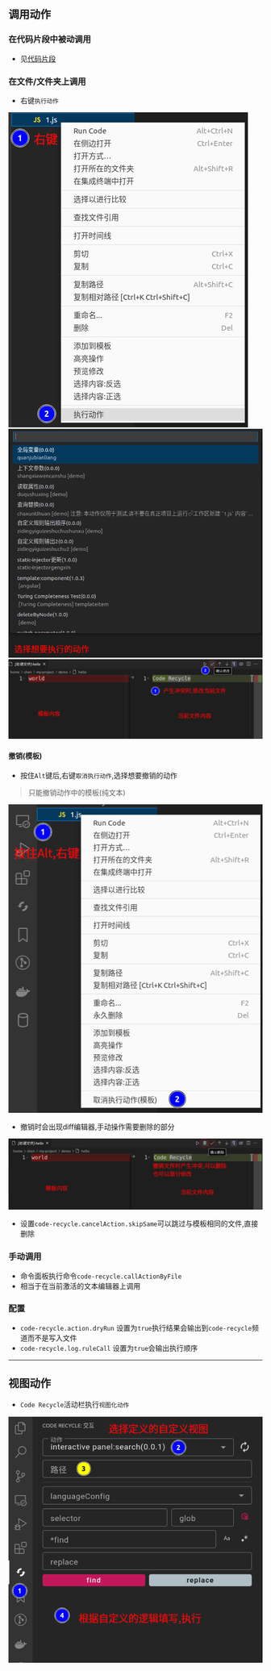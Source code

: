## 调用动作

### 在代码片段中被动调用
- 见[代码片段](./调用代码片段)

### 在文件/文件夹上调用
- 右键`执行动作`

![调用动作1](./image/调用动作1.png)
![调用动作2](./image/调用动作2.png)
![处理文件冲突](./image/处理文件冲突.png)

#### 撤销(模板)
- 按住`Alt`键后,右键`取消执行动作`,选择想要撤销的动作
> 只能撤销动作中的模板(纯文本)

![撤销动作调用](./image/撤销动作调用.png)


- 撤销时会出现diff编辑器,手动操作需要删除的部分

![撤销文件冲突](./image/撤销文件冲突.png)

- 设置`code-recycle.cancelAction.skipSame`可以跳过与模板相同的文件,直接删除

### 手动调用
- 命令面板执行命令`code-recycle.callActionByFile`
- 相当于在当前激活的文本编辑器上调用

### 配置
- `code-recycle.action.dryRun` 设置为`true`执行结果会输出到`code-recycle`频道而不是写入文件
- `code-recycle.log.ruleCall` 设置为`true`会输出执行顺序

--- 

## 视图动作
- `Code Recycle`活动栏执行`视图化动作`

![视图化动作](./image/视图化动作.png)
